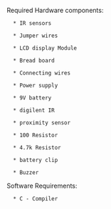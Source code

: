 Required Hardware components:

      * IR sensors
      
      * Jumper wires
      
      * LCD display Module
      
      * Bread board
      
      * Connecting wires
      
      * Power supply
      
      * 9V battery
      
      * digilent IR
      
      * proximity sensor
      
      * 100 Resistor
      
      * 4.7k Resistor
      
      * battery clip
      
      * Buzzer

Software Requirements:

      * C - Compiler
